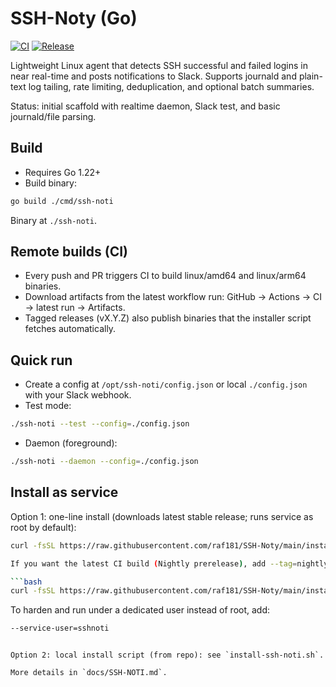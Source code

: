 # SSH-Noty (Go)

[![CI](https://github.com/raf181/SSH-Noty/actions/workflows/ci.yml/badge.svg)](https://github.com/raf181/SSH-Noty/actions/workflows/ci.yml)
[![Release](https://github.com/raf181/SSH-Noty/actions/workflows/release.yml/badge.svg)](https://github.com/raf181/SSH-Noty/actions/workflows/release.yml)

Lightweight Linux agent that detects SSH successful and failed logins in near real-time and posts notifications to Slack. Supports journald and plain-text log tailing, rate limiting, deduplication, and optional batch summaries.

Status: initial scaffold with realtime daemon, Slack test, and basic journald/file parsing.

## Build

- Requires Go 1.22+
- Build binary:

```bash
go build ./cmd/ssh-noti
```

Binary at `./ssh-noti`.

## Remote builds (CI)

- Every push and PR triggers CI to build linux/amd64 and linux/arm64 binaries.
- Download artifacts from the latest workflow run: GitHub → Actions → CI → latest run → Artifacts.
- Tagged releases (vX.Y.Z) also publish binaries that the installer script fetches automatically.

## Quick run

- Create a config at `/opt/ssh-noti/config.json` or local `./config.json` with your Slack webhook.
- Test mode:

```bash
./ssh-noti --test --config=./config.json
```

- Daemon (foreground):

```bash
./ssh-noti --daemon --config=./config.json
```

## Install as service

Option 1: one-line install (downloads latest stable release; runs service as root by default):

```bash
curl -fsSL https://raw.githubusercontent.com/raf181/SSH-Noty/main/install.sh | sudo bash -s -- --webhook="https://hooks.slack.com/services/YOUR/WEBHOOK/URL"

If you want the latest CI build (Nightly prerelease), add --tag=nightly:

```bash
curl -fsSL https://raw.githubusercontent.com/raf181/SSH-Noty/main/install.sh | sudo bash -s -- --webhook="https://hooks.slack.com/services/YOUR/WEBHOOK/URL" --tag=nightly
```

To harden and run under a dedicated user instead of root, add:

```bash
--service-user=sshnoti
```
```

Option 2: local install script (from repo): see `install-ssh-noti.sh`.

More details in `docs/SSH-NOTI.md`.

